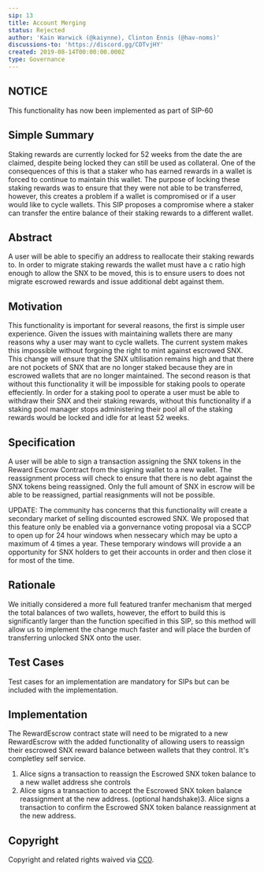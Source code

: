 ```yaml
---
sip: 13
title: Account Merging
status: Rejected
author: 'Kain Warwick (@kaiynne), Clinton Ennis (@hav-noms)'
discussions-to: 'https://discord.gg/CDTvjHY'
created: 2019-08-14T00:00:00.000Z
type: Governance
---
```


<!--You can leave these HTML comments in your merged SIP and delete the visible duplicate text guides, they will not appear and may be helpful to refer to if you edit it again. This is the suggested template for new SIPs. Note that an SIP number will be assigned by an editor. When opening a pull request to submit your SIP, please use an abbreviated title in the filename, `sip-draft_title_abbrev.md`. The title should be 44 characters or less.-->

## NOTICE
This functionality has now been implemented as part of SIP-60

## Simple Summary
<!--"If you can't explain it simply, you don't understand it well enough." Provide a simplified and layman-accessible explanation of the SIP.-->
Staking rewards are currently locked for 52 weeks from the date the are claimed, despite being locked they can still be used as collateral. One of the consequences of this is that a staker who has earned rewards in a wallet is forced to continue to maintain this wallet. The purpose of locking these staking rewards was to ensure that they were not able to be transferred, however, this creates a problem if a wallet is compromised or if a user would like to cycle wallets. This SIP proposes a compromise where a staker can transfer the entire balance of their staking rewards to a different wallet.

## Abstract
<!--A short (~200 word) description of the technical issue being addressed.-->

A user will be able to specifiy an address to reallocate their staking rewards to. In order to migrate staking rewards the wallet must have a c ratio high enough to allow the SNX to be moved, this is to ensure users to does not migrate escrowed rewards and issue additional debt against them.

## Motivation
<!--The motivation is critical for SIPs that want to change Synthetix. It should clearly explain why the existing protocol specification is inadequate to address the problem that the SIP solves. SIP submissions without sufficient motivation may be rejected outright.-->

This functionality is important for several reasons, the first is simple user experience. Given the issues with maintaining wallets there are many reasons why a user may want to cycle wallets. The current system makes this impossible without forgoing the right to mint against escrowed SNX. This change will ensure that the SNX ultilisation remains high and that there are not pockets of SNX that are no longer staked because they are in escrowed wallets that are no longer maintained. The second reason is that without this functionality it will be impossible for staking pools to operate effeciently. In order for a staking pool to operate a user must be able to withdraw their SNX and their staking rewards, without this functionality if a staking pool manager stops administering their pool all of the staking rewards would be locked and idle for at least 52 weeks.

## Specification
<!--The technical specification should describe the syntax and semantics of any new feature.-->
A user will be able to sign a transaction assigning the SNX tokens in the Reward Escrow Contract from the signing wallet to a new wallet. The reassignment process will check to ensure that there is no debt against the SNX tokens being reassigned. Only the full amount of SNX in escrow will be able to be reassigned, partial reasignments will not be possible.

UPDATE: The community has concerns that this functionality will create a secondary market of selling discounted escrowed SNX. 
We proposed that this feature only be enabled via a gonvernance voting proposal via a SCCP to open up for 24 hour windows when nessecary which may be upto a maximum of 4 times a year. These temporary windows will provide a an opportunity for SNX holders to get their accounts in order and then close it for most of the time. 

## Rationale
<!--The rationale fleshes out the specification by describing what motivated the design and why particular design decisions were made. It should describe alternate designs that were considered and related work, e.g. how the feature is supported in other languages. The rationale may also provide evidence of consensus within the community, and should discuss important objections or concerns raised during discussion.-->
We initially considered a more full featured tranfer mechanism that merged the total balances of two wallets, however, the effort to build this is significantly larger than the function specified in this SIP, so this method will allow us to implement the change much faster and will place the burden of transferring unlocked SNX onto the user.

## Test Cases
<!--Test cases for an implementation are mandatory for SIPs but can be included with the implementation..-->
Test cases for an implementation are mandatory for SIPs but can be included with the implementation.

## Implementation
<!--The implementations must be completed before any SIP is given status "Implemented", but it need not be completed before the SIP is "Approved". While there is merit to the approach of reaching consensus on the specification and rationale before writing code, the principle of "rough consensus and running code" is still useful when it comes to resolving many discussions of API details.-->

The RewardEscrow contract state will need to be migrated to a new RewardEscrow with the added functionality of allowing users to reassign their escrowed SNX reward balance between wallets that they control. It's completley self service. 
1. Alice signs a transaction to reassign the Escrowed SNX token balance to a new wallet address she controls
2. Alice signs a transaction to accept the Escrowed SNX token balance reassignment at the new address.
(optional handshake)3. Alice signs a transaction to confirm the Escrowed SNX token balance reassignment at the new address.


## Copyright
Copyright and related rights waived via [CC0](https://creativecommons.org/publicdomain/zero/1.0/).
